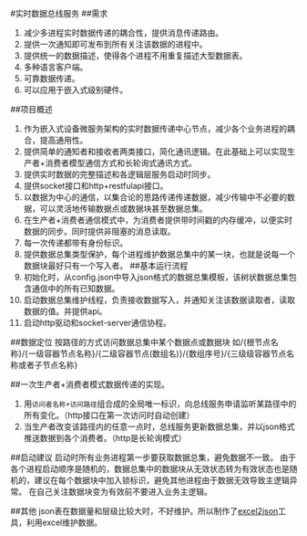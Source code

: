 #实时数据总线服务
##需求
1. 减少多进程实时数据传递的耦合性，提供消息传递路由。
2. 提供一次通知即可发布到所有关注该数据的进程中。
3. 提供统一的数据描述，使得各个进程不用重复描述大型数据表。
4. 多种语言客户端。
5. 可靠数据传递。
6. 可以应用于嵌入式级别硬件。

##项目概述
1. 作为嵌入式设备微服务架构的实时数据传递中心节点，减少各个业务进程的耦合，提高通用性。
2. 提供简单的通知者和接收者两类接口，简化通讯逻辑。在此基础上可以实现生产者+消费者模型通信方式和长轮询式通讯方式。
3. 提供实时数据的完整描述和各逻辑层服务启动时同步。
4. 提供socket接口和http+restfulapi接口。
5. 以数据为中心的通信，以集合论的思路传递传递数据，减少传输中不必要的数据，可以灵活地传输数据点或数据块甚至数据总集。
6. 在生产者+消费者通信模式中，为消费者提供带时间戳的内存缓冲，以便实时数据的同步。同时提供非阻塞的消息读取。
7. 每一次传递都带有身份标识。
8. 提供数据总集类型保护，每个进程维护数据总集中的某一块，也就是说每一个数据块最好只有一个写入者。
##基本运行流程
1. 初始化时，从config.json中导入json格式的数据总集模板，该树状数据总集包含通信中的所有已知数据。
2. 启动数据总集维护线程，负责接收数据写入，并通知关注该数据读取者，读取数据的值。并提供api。
3. 启动http驱动和socket-server通信协程。

##数据定位
按路径的方式访问数据总集中某个数据点或数据块
如/{根节点名称}/{一级容器节点名称}/{二级容器节点(数组名)}/{数组序号}/{三级级容器节点名称或者子节点名称}

##一次生产者+消费者模式数据传递的实现。
1. 用`访问者名称+访问路径`组合成的全局唯一标识，向总线服务申请监听某路径中的所有变化。（http接口在第一次访问时自动创建）
2. 当生产者改变该路径内的任意一点时，总线服务更新数据总集，并以json格式推送数据到各个消费者。（http是长轮询模式）

##启动建议
启动时所有业务进程第一步要获取数据总集，避免数据不一致。
由于各个进程启动顺序是随机的，数据总集中的数据块从无效状态转为有效状态也是随机的，建议在每个数据块中加入锁标识，避免其他进程由于数据无效导致主逻辑异常。
在自己关注数据块变为有效前不要进入业务主逻辑。

##其他
json表在数据量和层级比较大时，不好维护。所以制作了[excel2json](http://github.com/fsdaiff/excel2json)工具，利用excel维护数据。
